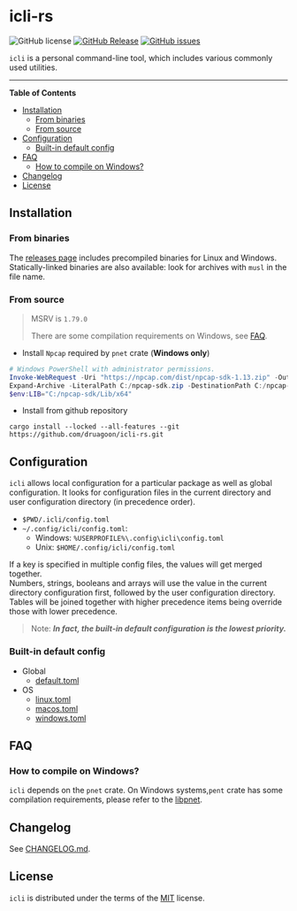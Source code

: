 <h1>icli-rs</h1>

![GitHub license](https://img.shields.io/github/license/druagoon/icli-rs)
[![GitHub Release](https://img.shields.io/github/v/release/druagoon/icli-rs)](https://github.com/druagoon/icli-rs/releases)
[![GitHub issues](https://img.shields.io/github/issues/druagoon/icli-rs)](https://github.com/druagoon/icli-rs/issues)

`icli` is a personal command-line tool, which includes various commonly used utilities.

-----

**Table of Contents**

- [Installation](#installation)
  - [From binaries](#from-binaries)
  - [From source](#from-source)
- [Configuration](#configuration)
  - [Built-in default config](#built-in-default-config)
- [FAQ](#faq)
  - [How to compile on Windows?](#how-to-compile-on-windows)
- [Changelog](#changelog)
- [License](#license)

## Installation

### From binaries

The [releases page](https://github.com/druagoon/icli-rs/releases) includes precompiled binaries for Linux and Windows.\
Statically-linked binaries are also available: look for archives with `musl` in the file name.

### From source

> MSRV is `1.79.0`
>
> There are some compilation requirements on Windows, see [FAQ](#how-to-compile-on-windows).

- Install `Npcap` required by `pnet` crate (**Windows only**)

```powershell
# Windows PowerShell with administrator permissions.
Invoke-WebRequest -Uri "https://npcap.com/dist/npcap-sdk-1.13.zip" -OutFile "C:/npcap-sdk.zip"
Expand-Archive -LiteralPath C:/npcap-sdk.zip -DestinationPath C:/npcap-sdk
$env:LIB="C:/npcap-sdk/Lib/x64"
```

- Install from github repository

```shell
cargo install --locked --all-features --git https://github.com/druagoon/icli-rs.git
```

## Configuration

`icli` allows local configuration for a particular package as well as global configuration.
It looks for configuration files in the current directory and user configuration directory (in precedence order).

- `$PWD/.icli/config.toml`
- `~/.config/icli/config.toml`:
  - Windows: `%USERPROFILE%\.config\icli\config.toml`
  - Unix: `$HOME/.config/icli/config.toml`

If a key is specified in multiple config files, the values will get merged together.\
Numbers, strings, booleans and arrays will use the value in the current directory configuration first,
followed by the user configuration directory.\
Tables will be joined together with higher precedence items being override those with lower precedence.

> Note:
***In fact, the built-in default configuration is the lowest priority.***

### Built-in default config

- Global
  - [default.toml](./templates/config/default.toml)
- OS
  - [linux.toml](./templates/config/linux.toml)
  - [macos.toml](./templates/config/macos.toml)
  - [windows.toml](./templates/config/windows.toml)

## FAQ

### How to compile on Windows?

`icli` depends on the `pnet` crate.
On Windows systems,`pent` crate has some compilation requirements,
please refer to the [libpnet](https://github.com/libpnet/libpnet?tab=readme-ov-file#windows).

## Changelog

See [CHANGELOG.md](./CHANGELOG.md).

## License

`icli` is distributed under the terms of the [MIT](https://spdx.org/licenses/MIT.html) license.
